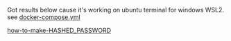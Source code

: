 Got results below cause it's working on ubuntu terminal for windows WSL2.
see [docker-compose.yml](./docker-compose.yml)

[how-to-make-HASHED_PASSWORD](../environment/cmd.md)